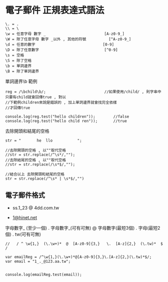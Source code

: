 #  電子郵件 正規表達式語法

```
\. = .
\\ = \
\w = 任意字母 數字 _							[A-z0-9_]
\W = 除了任意字母 數字 _以外 , 其他的符號			[^A-z0-9_]
\d = 任意的數字								[0-9]
\D = 除了任意數字								[^0-9]
\s = 空格
\S = 除了空格
\b = 單詞邊界
\B = 除了單詞邊界
```

單詞邊界\b 範例

```
reg = /\bchild\b/;							//如果使用/child/ , 則字串中只要有child就會回傳true , 對以											//下範例children來說是錯誤的 , 加上單詞邊界就會找完全依樣												//才回傳true

console.log(reg.test("hello children"));		//false
console.log(reg.test("hello child ren"));		//true
```

去除開頭和結尾的空格

```
str = "       he  llo           ";

//去除開頭的空格 , 以""取代空格
//str = str.replace(/^\s*/,"");
//去除結尾的空格 , 以""取代空格
//str = str.replace(/\s*$/,"");

//結合以上 去除開頭和結尾的空格
str = str.replace(/^\s* | \s*$/,"")
```

## 電子郵件格式

- ss.1_23 @ 4dd.com.tw

- 1@hinet.net

字母數字_ (至少一個)  .   字母數字_(可有可無)   @   字母數字(最短3個)   .    字母(最短2個)    . tw(可有可無)

```
//   / ^ \w{1,}  (\.\w+)*  @  [A-z0-9]{3,}   \.  [A-z]{2,}  (\.tw)*  $ /

var emailReg = /^\w{1,}(\.\w+)*@[A-z0-9]{3,}\.[A-z]{2,}(\.tw)*$/;
var email = "1_._@123.aa.tw";


console.log(emailReg.test(email));
```

